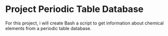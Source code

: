 # Project Periodic Table Database
For this project, i will create Bash a script to get information about chemical elements from a periodic table database.
